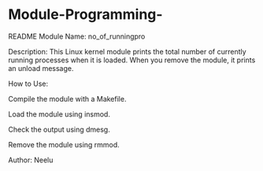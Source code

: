 # Module-Programming-
README
Module Name: no_of_runningpro

Description:
This Linux kernel module prints the total number of currently running processes when it is loaded. When you remove the module, it prints an unload message.

How to Use:

Compile the module with a Makefile.

Load the module using insmod.

Check the output using dmesg.

Remove the module using rmmod.

Author: Neelu 
